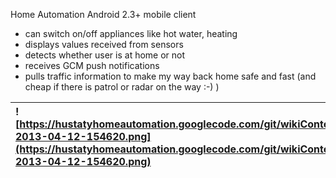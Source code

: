 Home Automation Android 2.3+ mobile client
  * can switch on/off appliances like hot water, heating
  * displays values received from sensors
  * detects whether user is at home or not
  * receives GCM push notifications
  * pulls traffic information to make my way back home safe and fast (and cheap if there is patrol or radar on the way :-) )



| ![https://hustatyhomeautomation.googlecode.com/git/wikiContent/device-2013-04-12-154620.png](https://hustatyhomeautomation.googlecode.com/git/wikiContent/device-2013-04-12-154620.png) | ![https://hustatyhomeautomation.googlecode.com/git/wikiContent/device-2013-04-12-155202.png](https://hustatyhomeautomation.googlecode.com/git/wikiContent/device-2013-04-12-155202.png) |
|:----------------------------------------------------------------------------------------------------------------------------------------------------------------------------------------|:----------------------------------------------------------------------------------------------------------------------------------------------------------------------------------------|